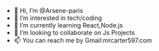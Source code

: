 - 👋 Hi, I’m @Arsene-paris
- 👀 I’m interested in tech/coding
- 🌱 I’m currently learning React,Node.js
- 💞️ I’m looking to collaborate on Js Projects
- 📫 You can reach me by Gmail:mrcarter597.com
                          

<!---
You can click the Preview link to take a look at your changes.
--->

